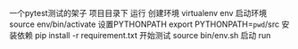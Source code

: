 一个pytest测试的架子
项目目录下 运行
创建环境
virtualenv env
启动环境
source env/bin/activate
设置PYTHONPATH
export PYTHONPATH=`pwd`/src
安装依赖
pip install -r requirement.txt
开始测试
source bin/env.sh
启动
run